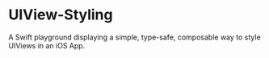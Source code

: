 # UIView-Styling
A Swift playground displaying a simple, type-safe, composable way to style UIViews in an iOS App.
